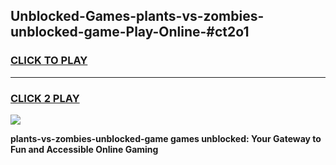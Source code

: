 
## Unblocked-Games-plants-vs-zombies-unblocked-game-Play-Online-#ct2o1
<h3>
<a href="https://premium.freeplayer.one?title=plants-vs-zombies-unblocked-game&ref=27F">CLICK TO PLAY</a></h3>
<hr>

<h3>
<a href="https://premium.freeplayer.one?title=plants-vs-zombies-unblocked-game&ref=27F">CLICK 2 PLAY</a>
  
</h3>

<a href="https://premium.freeplayer.one?title=plants-vs-zombies-unblocked-game&ref=27F"><img src="https://clearcache.store/games.png"></a>


**plants-vs-zombies-unblocked-game games unblocked: Your Gateway to Fun and Accessible Online Gaming**

